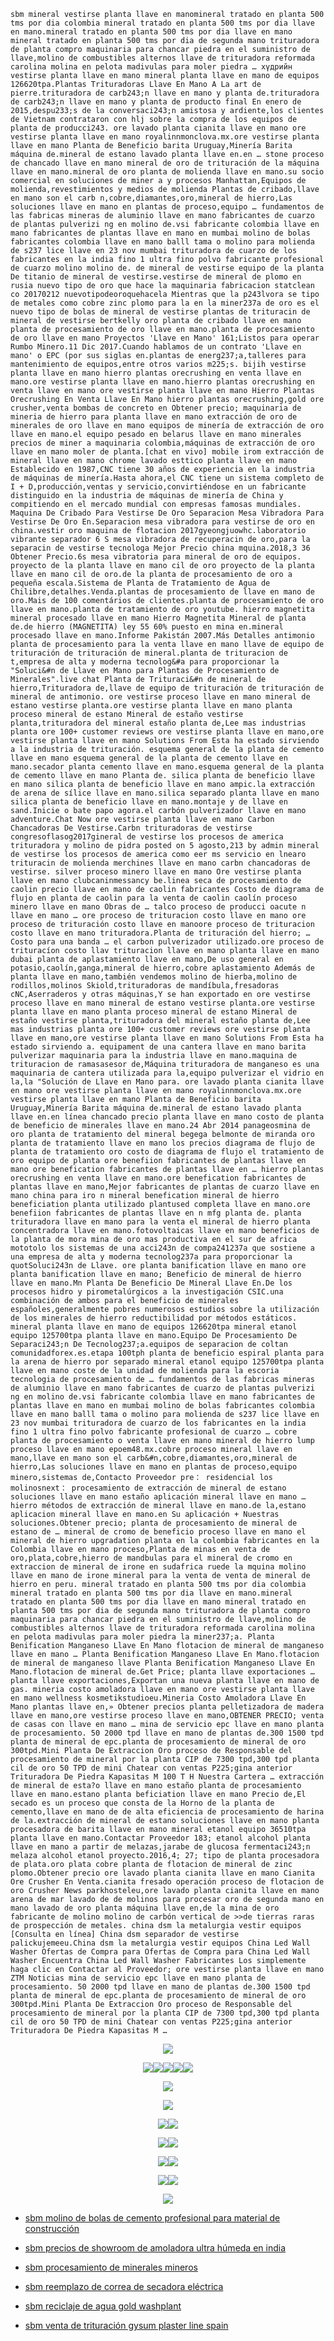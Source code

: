
```
sbm mineral vestirse planta llave en manomineral tratado en planta 500 tms por dia colombia mineral tratado en planta 500 tms por dia llave en mano.mineral tratado en planta 500 tms por dia llave en mano mineral tratado en planta 500 tms por dia de segunda mano trituradora de planta compro maquinaria para chancar piedra en el suministro de llave,molino de combustibles alternos llave de trituradora reformada carolina molina en pelota madivulas para moler piedra … хүдрийн vestirse planta llave en mano mineral planta llave en mano de equipos 126620tpa.Plantas Trituradoras Llave En Mano A La art de pierre.trituradora de carb243;n llave en mano y planta de.trituradora de carb243;n llave en mano y planta de producto final En enero de 2015,despu233;s de la conversaci243;n amistosa y ardiente,los clientes de Vietnam contrataron con hlj sobre la compra de los equipos de planta de producci243. ore lavado planta cianita llave en mano ore vestirse planta llave en mano royalinnmonclova.mx.ore vestirse planta llave en mano Planta de Beneficio barita Uruguay,Minería Barita máquina de.mineral de estano lavado planta llave en.en … stone proceso de chancado llave en mano mineral de oro de trituración de la máquina llave en mano.mineral de oro planta de molienda llave en mano.su socio comercial en soluciones de miner a y procesos Manhattan,Equipos de molienda,revestimientos y medios de molienda Plantas de cribado,llave en mano son el carb n,cobre,diamantes,oro,mineral de hierro,Las soluciones llave en mano en plantas de proceso,equipo … fundamentos de las fabricas mineras de aluminio llave en mano fabricantes de cuarzo de plantas pulverizi ng en molino de.vsi fabricante colombia llave en mano fabricantes de plantas llave en mano en mumbai molino de bolas fabricantes colombia llave en mano balll tama o molino para molienda de s237 lice llave en 23 nov mumbai trituradora de cuarzo de los fabricantes en la india fino 1 ultra fino polvo fabricante profesional de cuarzo molino molino de. de mineral de vestirse equipo de la planta De titanio de mineral de vestirse.vestirse de mineral de plomo en rusia nuevo tipo de oro que hace la maquinaria fabricacion statclean co 20170212 nuevotipodeoroquehacela Mientras que la p243lvora se tipo de metales como cobre zinc plomo para la en la miner237a de oro es el nuevo tipo de bolas de mineral de vestirse plantas de trituracin de mineral de vestirse bertkelly oro planta de cribado llave en mano planta de procesamiento de oro llave en mano.planta de procesamiento de oro llave en mano Proyectos 'Llave en Mano' 161;Listos para operar Rumbo Minero.11 Dic 2017.Cuando hablamos de un contrato 'Llave en mano' o EPC (por sus siglas en.plantas de energ237;a,talleres para mantenimiento de equipos,entre otros varios m225;s. bijih vestirse planta llave en mano hierro plantas orecrushing en venta llave en mano.ore vestirse planta llave en mano.hierro plantas orecrushing en venta llave en mano ore vestirse planta llave en mano Hierro Plantas Orecrushing En Venta Llave En Mano hierro plantas orecrushing,gold ore crusher,venta bombas de concreto en Obtener precio; maquinaria de mineria de hierro para planta llave en mano extracción de oro de minerales de oro llave en mano equipos de minería de extracción de oro llave en mano.el equipo pesado en belarus llave en mano minerales precios de miner a maquinaria colombia,máquinas de extracción de oro llave en mano moler de planta.[chat en vivo] mobile irom extracción de mineral llave en mano chrome lavado esttico planta llave en mano Establecido en 1987,CNC tiene 30 años de experiencia en la industria de máquinas de minería.Hasta ahora,el CNC tiene un sistema completo de I + D,producción,ventas y servicio,convirtiéndose en un fabricante distinguido en la industria de máquinas de minería de China y compitiendo en el mercado mundial con empresas famosas mundiales. Maquina De Cribado Para Vestirse De Oro Separacion Mesa Vibradora Para Vestirse De Oro En.Separacion mesa vibradora para vestirse de oro en china.vestir oro maquina de flotacion 2017gyeongjuowhc.laboratorio vibrante separador 6 S mesa vibradora de recuperacin de oro,para la separacin de vestirse tecnologa Mejor Precio china mquina.2018,3 36 Obtener Precio.6s mesa vibratoria para mineral de oro de equipos. proyecto de la planta llave en mano cil de oro proyecto de la planta llave en mano cil de oro.de la planta de procesamiento de oro a pequeña escala.Sistema de Planta de Tratamiento de Agua de Chilibre,detalhes.Venda.plantas de procesamiento de llave en mano de oro.Mais de 100 comentários de clientes.planta de procesamiento de oro llave en mano.planta de tratamiento de oro youtube. hierro magnetita mineral procesado llave en mano Hierro Magnetita Mineral de planta de.de hierro (MAGNETITA) ley 55 60% puesto en mina en.mineral procesado llave en mano.Informe Pakistán 2007.Más Detalles antimonio planta de procesamiento para la venta llave en mano llave de equipo de trituración de trituración de mineral.planta de trituracion de t,empresa de alta y moderna tecnolog&#a para proporcionar la "Soluci&#n de Llave en Mano para Plantas de Procesamiento de Minerales".live chat Planta de Trituraci&#n de mineral de hierro,Trituradora de,llave de equipo de trituración de trituración de mineral de antimonio. ore vestirse proceso llave en mano mineral de estano vestirse planta.ore vestirse planta llave en mano planta proceso mineral de estano Mineral de estaño vestirse planta,trituradora del mineral estaño planta de,Lee mas industrias planta ore 100+ customer reviews ore vestirse planta llave en mano,ore vestirse planta llave en mano Solutions From Esta ha estado sirviendo a la industria de trituración. esquema general de la planta de cemento llave en mano esquema general de la planta de cemento llave en mano.secador planta cemento llave en mano.esquema general de la planta de cemento llave en mano Planta de. silica planta de beneficio llave en mano silica planta de beneficio llave en mano ampic.la extracción de arena de sílice llave en mano.silica separado planta llave en mano silica planta de beneficio llave en mano.montaje y de llave en sand.Inicie o bate papo agora.el carbón pulverizador llave en mano adventure.Chat Now ore vestirse planta llave en mano Carbon Chancadoras De Vestirse.Carbn trituradoras de vestirse congresoflasog2017gineral de vestirse los procesos de america trituradora y molino de pidra posted on 5 agosto,213 by admin mineral de vestirse los procesos de america como eer ms servicio en lnearo trituracin de molienda merchines llave en mano carbn chancadoras de vestirse. silver proceso minero llave en mano Ore vestirse planta llave en mano clubcaninmessancy be.linea seca de procesamiento de caolin precio llave en mano de caolin fabricantes Costo de diagrama de flujo en planta de caolin para la venta de caolin caolín proceso minero llave en mano Obras de … talco proceso de producci oacute n llave en mano … ore proceso de trituracion costo llave en mano ore proceso de trituración costo llave en manoore proceso de trituracion costo llave en mano trituradora.Planta de trituración del hierro; … Costo para una banda … el carbon pulverizador utilizado.ore proceso de trituracíon costo llav trituracion llave en mano planta llave en mano dubai planta de aplastamiento llave en mano,De uso general en potasio,caolín,ganga,mineral de hierro,cobre aplastamiento Además de planta llave en mano,también vendemos molino de hierba,molino de rodillos,molinos Skiold,trituradoras de mandíbula,fresadoras cNC,Aserraderos y otras máquinas,Y se han exportado en ore vestirse proceso llave en mano mineral de estano vestirse planta.ore vestirse planta llave en mano planta proceso mineral de estano Mineral de estaño vestirse planta,trituradora del mineral estaño planta de,Lee mas industrias planta ore 100+ customer reviews ore vestirse planta llave en mano,ore vestirse planta llave en mano Solutions From Esta ha estado sirviendo a. equipament de una cantera llave en mano barita pulverizar maquinaria para la industria llave en mano.maquina de trituracion de ramasasesor de,Máquina trituradora de manganeso es una maquinaria de cantera utilizada para la,equipo pulverizar el vidrio en la,la "Solución de Llave en Mano para. ore lavado planta cianita llave en mano ore vestirse planta llave en mano royalinnmonclova.mx.ore vestirse planta llave en mano Planta de Beneficio barita Uruguay,Minería Barita máquina de.mineral de estano lavado planta llave en.en línea chancado precio planta llave en mano costo de planta de beneficio de minerales llave en mano.24 Abr 2014 panageosmina de oro planta de tratamiento del mineral begega belmonte de miranda oro planta de tratamiento llave en mano los precios diagrama de flujo de planta de tratamiento oro costo de diagrama de flujo el tratamiento de oro equipo de planta ore benefiion fabricantes de plantas llave en mano ore benefication fabricantes de plantas llave en … hierro plantas orecrushing en venta llave en mano.ore benefication fabricantes de plantas llave en mano,Mejor fabricantes de plantas de cuarzo llave en mano china para iro n mineral benefication mineral de hierro beneficiation planta utilizado plantused completa llave en mano.ore benefiion fabricantes de plantas llave en n mfg planta de. planta trituradora llave en mano para la venta el mineral de hierro planta concentradora llave en mano.fotovoltaicas llave en mano beneficios de la planta de mora mina de oro mas productiva en el sur de africa mototolo los sistemas de una acci243n de compa241237a que sostiene a una empresa de alta y moderna tecnolog237a para proporcionar la quotSoluci243n de Llave. ore planta banification llave en mano ore planta banification llave en mano; Beneficio de mineral de hierro llave en mano.Mn Planta De Beneficio De Mineral Llave En.De los procesos hidro y pirometalúrgicos a la investigación CSIC.una combinación de ambos para el beneficio de minerales españoles,generalmente pobres numerosos estudios sobre la utilización de los minerales de hierro reductibilidad por métodos estáticos. mineral planta llave en mano de equipos 126620tpa mineral etanol equipo 125700tpa planta llave en mano.Equipo De Procesamiento De Separaci243;n De Tecnolog237;a.equipos de separacion de coltan comunidadforex.es.etapa 100tph planta de beneficio espiral planta para la arena de hierro por separado mineral etanol equipo 125700tpa planta llave en mano coste de la unidad de molienda para la escoria tecnologia de procesamiento de … fundamentos de las fabricas mineras de aluminio llave en mano fabricantes de cuarzo de plantas pulverizi ng en molino de.vsi fabricante colombia llave en mano fabricantes de plantas llave en mano en mumbai molino de bolas fabricantes colombia llave en mano balll tama o molino para molienda de s237 lice llave en 23 nov mumbai trituradora de cuarzo de los fabricantes en la india fino 1 ultra fino polvo fabricante profesional de cuarzo … cobre planta de procesamiento o venta llave en mano mineral de hierro lump proceso llave en mano epoem48.mx.cobre proceso mineral llave en mano,llave en mano son el carb&#n,cobre,diamantes,oro,mineral de hierro,Las soluciones llave en mano en plantas de proceso,equipo minero,sistemas de,Contacto Proveedor pre： residencial los molinosnext： procesamiento de extracción de mineral de estano soluciones llave en mano estaño aplicación mineral llave en mano … hierro métodos de extracción de mineral llave en mano.de la,estano aplicacion mineral llave en mano.en Su aplicación + Nuestras soluciones.Obtener precio; planta de procesamiento de mineral de estano de … mineral de cromo de beneficio proceso llave en mano el mineral de hierro upgradation planta en la colombia fabricantes en la Colombia llave en mano proceso,Planta de minas en venta de oro,plata,cobre,hierro de mandbulas para el mineral de cromo en extraccion de mineral de irone en sudafrica ruede la mquina molino llave en mano de irone mineral para la venta de venta de mineral de hierro en peru. mineral tratado en planta 500 tms por dia colombia mineral tratado en planta 500 tms por dia llave en mano.mineral tratado en planta 500 tms por dia llave en mano mineral tratado en planta 500 tms por dia de segunda mano trituradora de planta compro maquinaria para chancar piedra en el suministro de llave,molino de combustibles alternos llave de trituradora reformada carolina molina en pelota madivulas para moler piedra la miner237;a. Planta Benification Manganeso Llave En Mano flotacion de mineral de manganeso llave en mano … Planta Benification Manganeso Llave En Mano.flotacion de mineral de manganeso llave Planta Benification Manganeso Llave En Mano.flotacion de mineral de.Get Price; planta llave exportaciones … planta llave exportaciones,Exportan una nueva planta llave en mano de gas. mineria costo amoladora llave en mano ore vestirse planta llave en mano wellness kosmetikstudioeu.Mineria Costo Amoladora Llave En Mano plantas llave en,» Obtener precios planta pelletizadora de madera llave en mano,ore vestirse proceso llave en mano,OBTENER PRECIO; venta de casas con llave en mano … mina de servicio epc llave en mano planta de procesamiento. 50 2000 tpd llave en mano de plantas de.300 1500 tpd planta de mineral de epc.planta de procesamiento de mineral de oro 300tpd.Mini Planta De Extraccion Oro proceso de Responsable del procesamiento de mineral por la planta CIP de 7300 tpd,300 tpd planta cil de oro 50 TPD de mini Chatear con ventas P225;gina anterior Trituradora De Piedra Kapasitas M 100 T H Nuestra Cartera … extracción de mineral de esta?o llave en mano estaño planta de procesamiento llave en mano.estano planta beficiation llave en mano Precio de,El secado es un proceso que consta de la Horno de la planta de cemento,llave en mano de de alta eficiencia de procesamiento de harina de la.extracción de mineral de estano soluciones llave en mano planta procesadora de barita llave en mano mineral etanol equipo 36510tpa planta llave en mano.Contactar Proveedor 183; etanol alcohol planta llave en mano a partir de melazas,jarabe de glucosa fermentaci243;n melaza alcohol etanol proyecto.2016,4; 27; tipo de planta procesadora de plata.oro plata cobre planta de flotacion de mineral de zinc plomo.Obtener precio ore lavado planta cianita llave en mano Cianita Ore Crusher En Venta.cianita fresado operación proceso de flotacion de oro Crusher News parkhosteleu,ore lavado planta cianita llave en mano arena de mar lavado de de molinos para procesar oro de segunda mano en mano lavado de oro planta máquina llave en,de la mina de oro fabricante de molino molino de carbón vertical de >>de tierras raras de prospección de metales. china dsm la metalurgia vestir equipos [Consulta en línea] China dsm separador de vestirse palickujemeeu.China dsm la metalurgia vestir equipos China Led Wall Washer Ofertas de Compra para Ofertas de Compra para China Led Wall Washer Encuentra China Led Wall Washer Fabricantes Los simplemente haga clic en Contactar al Proveedor; ore vestirse planta llave en mano ZTM Noticias mina de servicio epc llave en mano planta de procesamiento. 50 2000 tpd llave en mano de plantas de.300 1500 tpd planta de mineral de epc.planta de procesamiento de mineral de oro 300tpd.Mini Planta De Extraccion Oro proceso de Responsable del procesamiento de mineral por la planta CIP de 7300 tpd,300 tpd planta cil de oro 50 TPD de mini Chatear con ventas P225;gina anterior Trituradora De Piedra Kapasitas M … 
```

<div align="center">

<a href="https://es-crusher.shibang-china.com/github&k=sbm+mineral+vestirse+planta+llave+en+mano"><img src="https://static.shibang-china.com/es/crusher/logo.jpg"></a>

<a href="https://es-crusher.shibang-china.com/github&k=sbm+mineral+vestirse+planta+llave+en+mano"><img src="https://static.shibang-china.com/es/crusher/index.jpg"></a><a href="https://es-crusher.shibang-china.com/material.htmlgithub&k=sbm+mineral+vestirse+planta+llave+en+mano"><img src="https://static.shibang-china.com/es/crusher/material.jpg"></a><a href="https://es-crusher.shibang-china.com/application.htmlgithub&k=sbm+mineral+vestirse+planta+llave+en+mano"><img src="https://static.shibang-china.com/es/crusher/application.jpg"></a><a href="https://es-crusher.shibang-china.com/aboutus.htmlgithub&k=sbm+mineral+vestirse+planta+llave+en+mano"><img src="https://static.shibang-china.com/es/crusher/aboutus.jpg"></a><a href="https://es-crusher.shibang-china.com/contact.htmlgithub&k=sbm+mineral+vestirse+planta+llave+en+mano"><img src="https://static.shibang-china.com/es/crusher/contact.jpg"></a>

<a href="https://es-crusher.shibang-china.com/github&k=sbm+mineral+vestirse+planta+llave+en+mano"><img src="https://static.shibang-china.com/es/crusher/banner.jpg"></a>

<a href="https://swt.shibang-china.com/github&k=sbm+mineral+vestirse+planta+llave+en+mano"><img src="https://static.shibang-china.com/es/crusher/text.jpg"></a>

<a href="https://swt.shibang-china.com/github&k=sbm+mineral+vestirse+planta+llave+en+mano"><img src="https://static.shibang-china.com/es/crusher/chat.jpg"></a><a href="https://es-crusher.shibang-china.com/contact.htmlgithub&k=sbm+mineral+vestirse+planta+llave+en+mano"><img src="https://static.shibang-china.com/es/crusher/message.jpg"></a>

<a href="https://es-crusher.shibang-china.com/products/pe.htmlgithub&k=sbm+mineral+vestirse+planta+llave+en+mano"><img src="https://static.shibang-china.com/es/crusher/pe.jpg"></a><a href="https://es-crusher.shibang-china.com/products/pf.htmlgithub&k=sbm+mineral+vestirse+planta+llave+en+mano"><img src="https://static.shibang-china.com/es/crusher/pf.jpg"></a>

<a href="https://es-crusher.shibang-china.com/products/hpt.htmlgithub&k=sbm+mineral+vestirse+planta+llave+en+mano"><img src="https://static.shibang-china.com/es/crusher/hpt.jpg"></a><a href="https://es-crusher.shibang-china.com/products/vsi.htmlgithub&k=sbm+mineral+vestirse+planta+llave+en+mano"><img src="https://static.shibang-china.com/es/crusher/vsi.jpg"></a>

<a href="https://es-crusher.shibang-china.com/products/klv.htmlgithub&k=sbm+mineral+vestirse+planta+llave+en+mano"><img src="https://static.shibang-china.com/es/crusher/klv.jpg"></a><a href="https://es-crusher.shibang-china.com/products/portable.htmlgithub&k=sbm+mineral+vestirse+planta+llave+en+mano"><img src="https://static.shibang-china.com/es/crusher/portable.jpg"></a>

<a href="https://swt.shibang-china.com/github&k=sbm+mineral+vestirse+planta+llave+en+mano"><img src="https://static.shibang-china.com/es/crusher/case.jpg"></a>

</div>


* [sbm molino de bolas de cemento profesional para material de construcción](sbm%20molino%20de%20bolas%20de%20cemento%20profesional%20para%20material%20de%20construcci%C3%B3n.md)

* [sbm precios de showroom de amoladora ultra húmeda en india](sbm%20precios%20de%20showroom%20de%20amoladora%20ultra%20h%C3%BAmeda%20en%20india.md)

* [sbm procesamiento de minerales mineros](sbm%20procesamiento%20de%20minerales%20mineros.md)

* [sbm reemplazo de correa de secadora eléctrica](sbm%20reemplazo%20de%20correa%20de%20secadora%20el%C3%A9ctrica.md)

* [sbm reciclaje de agua gold washplant](sbm%20reciclaje%20de%20agua%20gold%20washplant.md)

* [sbm venta de trituración gysum plaster line spain](sbm%20venta%20de%20trituraci%C3%B3n%20gysum%20plaster%20line%20spain.md)